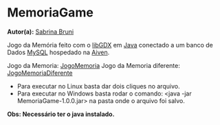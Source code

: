 # MemoriaGame

**Autor(a):** [Sabrina Bruni](https://github.com/SabrinaBruni28)

Jogo da Memória feito com o [libGDX](https://libgdx.com/) em [Java](https://docs.oracle.com/en/java/) conectado a um banco de Dados [MySQL](https://dev.mysql.com/doc/) hospedado na [Aiven](https://aiven.io/docs/).

Jogo da Memoria: [JogoMemoria](https://github.com/ProjetoIntegradorUFV2024/Equipe-2Ano/raw/refs/heads/ProvaDeConceito/ProvaDeConceito/JogoMemoria/lwjgl3/build/libs/MemoriaGame-1.0.0.jar)
Jogo da Memoria diferente: [JogoMemoriaDiferente](https://github.com/ProjetoIntegradorUFV2024/Equipe-2Ano/raw/refs/heads/ProvaDeConceito/ProvaDeConceito/JogoMemoriaDiferente/lwjgl3/build/libs/MemoriaGame-1.0.0.jar)

* Para executar no Linux basta dar dois cliques no arquivo.
* Para executar no Windows basta rodar o comando: <java -jar MemoriaGame-1.0.0.jar> na pasta onde o arquivo foi salvo.

**Obs: Necessário ter o java instalado.**
